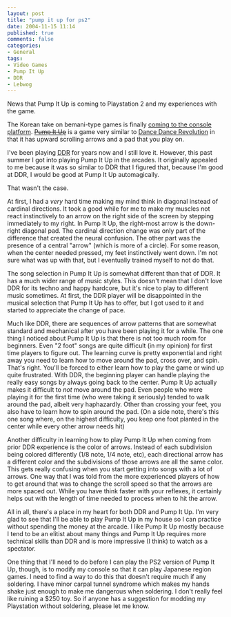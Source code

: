 ```yaml
---
layout: post
title: "pump it up for ps2"
date: 2004-11-15 11:14
published: true
comments: false
categories: 
- General
tags:
- Video Games
- Pump It Up
- DDR
- Lebwog
---
```

News that Pump It Up is coming to Playstation 2 and my experiences with the game.

<!-- more -->

The Korean take on bemani-type games is finally [coming to the console platform](http://www.play-asia.com/paOS-13-71-7r-70-euo.html).  [<strike>Pump It Up</strike>](http://www.piugame.com/usa/main.html) is a game very similar to [Dance Dance Revolution](http://www.konami.co.jp/am/ddr/) in that it has upward scrolling arrows and a pad that you play on.

I've been playing <acronym title="Dance Dance Revolution">DDR</acronym> for years now and I still love it.  However, this past summer I got into playing Pump It Up in the arcades.  It originally appealed to me because it was so similar to DDR that I figured that, because I'm good at DDR, I would be good at Pump It Up automagically.

That wasn't the case.

At first, I had a *very* hard time making my mind think in diagonal instead of cardinal directions.  It took a good while for me to make my muscles not react instinctively to an arrow on the right side of the screen by stepping immediately to my right.  In Pump It Up, the right-most arrow is the down-right diagonal pad.  The cardinal direction change was only part of the difference that created the neural confusion.  The other part was the presence of a central "arrow" (which is more of a circle).  For some reason, when the center needed pressed, my feet instinctively went down.  I'm not sure what was up with that, but I eventually trained myself to not do that.

The song selection in Pump It Up is somewhat different than that of DDR.  It has a much wider range of music styles.  This doesn't mean that I don't love DDR for its techno and happy hardcore, but it's nice to play to different music sometimes.  At first, the DDR player will be disappointed in the musical selection that Pump It Up has to offer, but I got used to it and started to appreciate the change of pace.

Much like DDR, there are sequences of arrow patterns that are somewhat standard and mechanical after you have been playing it for a while.  The one thing I noticed about Pump It Up is that there is not too much room for beginners.  Even "2 foot" songs are quite difficult (in my opinion) for first time players to figure out.  The learning curve is pretty exponential and right away you need to learn how to move around the pad, cross over, and spin.  That's right.  You'll be forced to either learn how to play the game or wind up quite frustrated.  With DDR, the beginning player can handle playing the really easy songs by always going back to the center.  Pump It Up actually makes it difficult to *not* move around the pad.  Even people who were playing it for the first time (who were taking it seriously) tended to walk around the pad, albeit very haphazardly.  Other than crossing your feet, you also have to learn how to spin around the pad.  (On a side note, there's this one song where, on the highest difficulty, you keep one foot planted in the center while every other arrow needs hit)

Another difficulty in learning how to play Pump It Up when coming from prior DDR experience is the color of arrows.  Instead of each subdivision being colored differently (1/8 note, 1/4 note, etc), each directional arrow has a different color and the subdivisions of those arrows are all the same color.  This gets really confusing when you start getting into songs with a lot of arrows.  One way that I was told from the more experienced players of how to get around that was to change the scroll speed so that the arrows are more spaced out.  While you have think faster with your reflexes, it certainly helps out with the length of time needed to process when to hit the arrow.

All in all, there's a place in my heart for both DDR and Pump It Up.  I'm very glad to see that I'll be able to play Pump It Up in my house so I can practice without spending the money at the arcade.  I like Pump It Up mostly because I tend to be an elitist about many things and Pump It Up requires more technical skills than DDR and is more impressive (I think) to watch as a spectator.

One thing that I'll need to do before I can play the PS2 version of Pump It Up, though, is to modify my console so that it can play Japanese region games.  I need to find a way to do this that doesn't require much if any soldering.  I have minor carpal tunnel syndrome which makes my hands shake just enough to make me dangerous when soldering.  I don't really feel like ruining a $250 toy.  So if anyone has a suggestion for modding my Playstation without soldering, please let me know.
